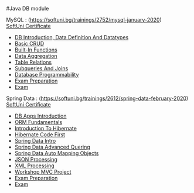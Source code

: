 #Java DB module


MySQL : (https://softuni.bg/trainings/2752/mysql-january-2020)
<br/>
[SoftUni Certificate](https://softuni.bg/certificates/certificates/converttoimage/78877?code=51b6794b)
<br/>

  * [DB Introduction, Data Definition And Datatypes](https://github.com/KrasimirKolchev/Java-DB/tree/master/MySQL/DB%20Introduction%20Data%20Definition%20And%20Datatypes)
  * [Basic CRUD](https://github.com/KrasimirKolchev/Java-DB/tree/master/MySQL/Basic%20CRUD)
  * [Built-In Functions](https://github.com/KrasimirKolchev/Java-DB/tree/master/MySQL/Built-In%20Functions)
  * [Data Aggregation](https://github.com/KrasimirKolchev/Java-DB/tree/master/MySQL/Data%20Aggregation)
  * [Table Relations](https://github.com/KrasimirKolchev/Java-DB/tree/master/MySQL/Table%20Relastions)
  * [Subqueries And Joins](https://github.com/KrasimirKolchev/Java-DB/tree/master/MySQL/Subqueries%20And%20Joins)
  * [Database Programmability](https://github.com/KrasimirKolchev/Java-DB/tree/master/MySQL/DB%20Programmability%20And%20Transactions)
  * [Exam Preparation](https://github.com/KrasimirKolchev/Java-DB/tree/master/MySQL/Exam%20Preparation)
  * [Exam](https://github.com/KrasimirKolchev/Java-DB/tree/master/MySQL/Exam/Insta%20Influencers)



Spring Data : (https://softuni.bg/trainings/2612/spring-data-february-2020)
<br/>
[SoftUni Certificate]()
<br/>

  * [DB Apps Introduction](https://github.com/KrasimirKolchev/Java-DB/tree/master/SpringData/DbAppsIntroduction)
  * [ORM Fundamentals]()
  * [Introduction To Hibernate](https://github.com/KrasimirKolchev/Java-DB/tree/master/SpringData/Introduction-To-Hibernate)
  * [Hibernate Code First](https://github.com/KrasimirKolchev/Java-DB/tree/master/SpringData/Hibernate-Code-First)
  * [Spring Data Intro](https://github.com/KrasimirKolchev/Java-DB/tree/master/SpringData/Spring-Data-Intro)
  * [Spring Data Advanced Quering](https://github.com/KrasimirKolchev/Java-DB/tree/master/SpringData/Spring-Data-Advanced-Quering)
  * [Spring Data Auto Mapping Objects](https://github.com/KrasimirKolchev/Java-DB/tree/master/SpringData/Spring-Data-Auto-Mapping-Objects)
  * [JSON Processing](https://github.com/KrasimirKolchev/Java-DB/tree/master/SpringData/JSON-Processing)
  * [XML Processing](https://github.com/KrasimirKolchev/Java-DB/tree/master/SpringData/XML-Processing)
  * [Workshop MVC Project](https://github.com/KrasimirKolchev/Java-DB/tree/master/SpringData/Workshop-MVC-Project/nlt)
  * [Exam Preparation](https://github.com/KrasimirKolchev/Java-DB/tree/master/SpringData/Exam-Preparation)
  * [Exam](https://github.com/KrasimirKolchev/Java-DB/tree/master/SpringData/Exam)


